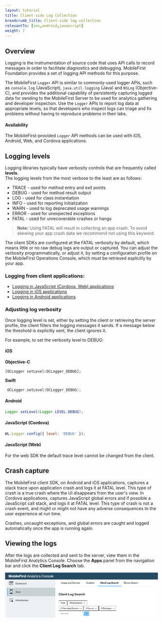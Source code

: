 ```yaml
---
layout: tutorial
title: Client-side Log Collection
breadcrumb_title: Client-side log collection
relevantTo: [ios,android,javascript]
weight: 7
---
```


## Overview
Logging is the instrumentation of source code that uses API calls to record messages in order to facilitate diagnostics and debugging.
MobileFirst Foundation provides a set of logging API methods for this purpose.

The MobileFirst `Logger` API is similar to commonly-used logger APIs, such as `console.log` (JavaScript), `java.util.logging` (Java) and `NSLog` (Objective-C), and provides the additional capability of persistently capturing logged data for sending to the MobileFirst Server to be used for analytics gathering and developer inspection. Use the `Logger` APIs to report log data at appropriate levels, so that developers who inspect logs can triage and fix problems without having to reproduce problems in their labs.

#### Availability
The MobileFirst-provided `Logger` API methods can be used with iOS, Android, Web, and Cordova applications.

## Logging levels
Logging libraries typically have verbosity controls that are frequently called **levels**.  
The logging levels from the most verbose to the least are as follows:

* TRACE - used for method entry and exit points
* DEBUG - used for method result output
* LOG - used for class instantiation
* INFO - used for reporting initialization
* WARN - used to log deprecated usage warnings
* ERROR - used for unexpected exceptions
* FATAL - used for unrecoverable crashes or hangs

> **Note:** Using FATAL will result in collecting an app crash. To avoid skewing your app crash data we recommend not using this keyword.

The client SDKs are configured at the FATAL verbosity by default, which means little or no raw debug logs are output or captured. You can adjust the verbosity programmatically, or adjust it, by setting a configuration profile on the MobileFirst Operations Console, which must be retrieved explicitly by your app.

### Logging from client applications:

* [Logging in JavaScript (Cordova, Web) applications](javascript/)
* [Logging in iOS applications](ios/)
* [Logging in Android applications](android/)

### Adjusting log verbosity
Once logging level is set, either by setting the client or retrieving the server profile, the client filters the logging messages it sends. If a message below the threshold is explicitly sent, the client ignores it.

For example, to set the verbosity level to DEBUG:

#### iOS

**Objective-C**

```objc
[OCLogger setLevel:OCLogger_DEBUG];
```

**Swift**

```swift
 OCLogger.setLevel(OCLogger_DEBUG);
 ```

#### Android
```java
Logger.setLevel(Logger.LEVEL.DEBUG);
```

#### JavaScript (Cordova)
```javascript
WL.Logger.config({ level: 'DEBUG' });
```

#### JavaScript (Web)
For the web SDK the default trace level cannot be changed from the client.

## Crash capture
The MobileFirst client SDK, on Android and iOS applications, captures a stack trace upon application crash and logs it at FATAL level. This type of crash is a true crash where the UI disappears from the user's view. In Cordova applications, captures JavaScript global errors and if possible a JavaScript call stack, and logs it at FATAL level. This type of crash is not a crash event, and might or might not have any adverse consequences to the user experience at run time.

Crashes, uncaught exceptions, and global errors are caught and logged automatically once the app is running again.

## Viewing the logs
After the logs are collected and sent to the server, view them in the MobileFirst Analytics Console. Choose the **Apps** panel from the navigation bar and click the **Client Log Search** tab.

![Search and view logs](consoleViewClientLogs.png)
